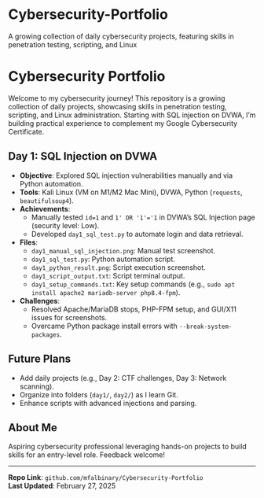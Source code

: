 # Cybersecurity-Portfolio
A growing collection of daily cybersecurity projects, featuring skills in penetration testing, scripting, and Linux
# Cybersecurity Portfolio

Welcome to my cybersecurity journey! This repository is a growing collection of daily projects, showcasing skills in penetration testing, scripting, and Linux administration. Starting with SQL injection on DVWA, I’m building practical experience to complement my Google Cybersecurity Certificate.

## Day 1: SQL Injection on DVWA
- **Objective**: Explored SQL injection vulnerabilities manually and via Python automation.
- **Tools**: Kali Linux (VM on M1/M2 Mac Mini), DVWA, Python (`requests`, `beautifulsoup4`).
- **Achievements**:
  - Manually tested `id=1` and `1' OR '1'='1` in DVWA’s SQL Injection page (security level: Low).
  - Developed `day1_sql_test.py` to automate login and data retrieval.
- **Files**:
  - `day1_manual_sql_injection.png`: Manual test screenshot.
  - `day1_sql_test.py`: Python automation script.
  - `day1_python_result.png`: Script execution screenshot.
  - `day1_script_output.txt`: Script terminal output.
  - `day1_setup_commands.txt`: Key setup commands (e.g., `sudo apt install apache2 mariadb-server php8.4-fpm`).
- **Challenges**:
  - Resolved Apache/MariaDB stops, PHP-FPM setup, and GUI/X11 issues for screenshots.
  - Overcame Python package install errors with `--break-system-packages`.

## Future Plans
- Add daily projects (e.g., Day 2: CTF challenges, Day 3: Network scanning).
- Organize into folders (`day1/`, `day2/`) as I learn Git.
- Enhance scripts with advanced injections and parsing.

## About Me
Aspiring cybersecurity professional leveraging hands-on projects to build skills for an entry-level role. Feedback welcome!

---
**Repo Link**: `github.com/mfalbinary/Cybersecurity-Portfolio`  
**Last Updated**: February 27, 2025
